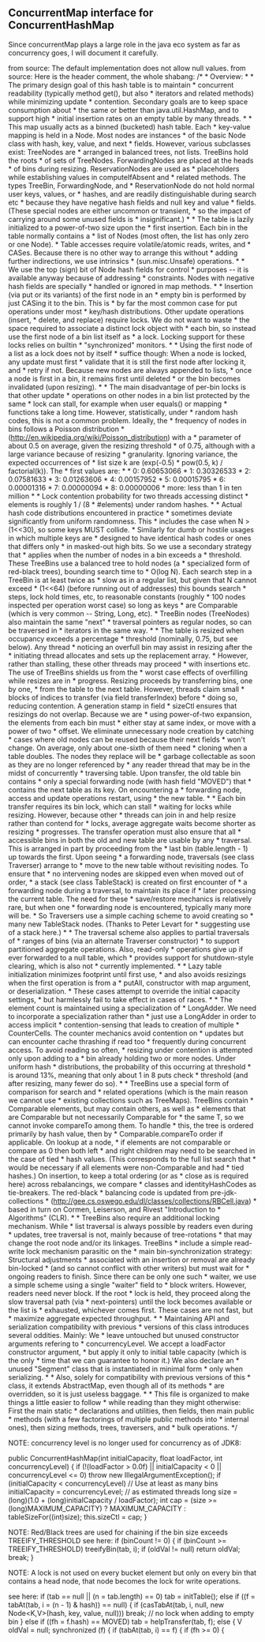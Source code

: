 ## ConcurrentMap interface for ConcurrentHashMap 
Since concurrentMap plays a large role in the java eco system as 
far as concurrency goes, I will document it carefully.

from source:
The default implementation does not allow null values.
from source:
Here is the header comment, the whole shabang:
 /*
     * Overview:
     *
     * The primary design goal of this hash table is to maintain
     * concurrent readability (typically method get(), but also
     * iterators and related methods) while minimizing update
     * contention. Secondary goals are to keep space consumption about
     * the same or better than java.util.HashMap, and to support high
     * initial insertion rates on an empty table by many threads.
     *
     * This map usually acts as a binned (bucketed) hash table.  Each
     * key-value mapping is held in a Node.  Most nodes are instances
     * of the basic Node class with hash, key, value, and next
     * fields. However, various subclasses exist: TreeNodes are
     * arranged in balanced trees, not lists.  TreeBins hold the roots
     * of sets of TreeNodes. ForwardingNodes are placed at the heads
     * of bins during resizing. ReservationNodes are used as
     * placeholders while establishing values in computeIfAbsent and
     * related methods.  The types TreeBin, ForwardingNode, and
     * ReservationNode do not hold normal user keys, values, or
     * hashes, and are readily distinguishable during search etc
     * because they have negative hash fields and null key and value
     * fields. (These special nodes are either uncommon or transient,
     * so the impact of carrying around some unused fields is
     * insignificant.)
     *
     * The table is lazily initialized to a power-of-two size upon the
     * first insertion.  Each bin in the table normally contains a
     * list of Nodes (most often, the list has only zero or one Node).
     * Table accesses require volatile/atomic reads, writes, and
     * CASes.  Because there is no other way to arrange this without
     * adding further indirections, we use intrinsics
     * (sun.misc.Unsafe) operations.
     *
     * We use the top (sign) bit of Node hash fields for control
     * purposes -- it is available anyway because of addressing
     * constraints.  Nodes with negative hash fields are specially
     * handled or ignored in map methods.
     *
     * Insertion (via put or its variants) of the first node in an
     * empty bin is performed by just CASing it to the bin.  This is
     * by far the most common case for put operations under most
     * key/hash distributions.  Other update operations (insert,
     * delete, and replace) require locks.  We do not want to waste
     * the space required to associate a distinct lock object with
     * each bin, so instead use the first node of a bin list itself as
     * a lock. Locking support for these locks relies on builtin
     * "synchronized" monitors.
     *
     * Using the first node of a list as a lock does not by itself
     * suffice though: When a node is locked, any update must first
     * validate that it is still the first node after locking it, and
     * retry if not. Because new nodes are always appended to lists,
     * once a node is first in a bin, it remains first until deleted
     * or the bin becomes invalidated (upon resizing).
     *
     * The main disadvantage of per-bin locks is that other update
     * operations on other nodes in a bin list protected by the same
     * lock can stall, for example when user equals() or mapping
     * functions take a long time.  However, statistically, under
     * random hash codes, this is not a common problem.  Ideally, the
     * frequency of nodes in bins follows a Poisson distribution
     * (http://en.wikipedia.org/wiki/Poisson_distribution) with a
     * parameter of about 0.5 on average, given the resizing threshold
     * of 0.75, although with a large variance because of resizing
     * granularity. Ignoring variance, the expected occurrences of
     * list size k are (exp(-0.5) * pow(0.5, k) / factorial(k)). The
     * first values are:
     *
     * 0:    0.60653066
     * 1:    0.30326533
     * 2:    0.07581633
     * 3:    0.01263606
     * 4:    0.00157952
     * 5:    0.00015795
     * 6:    0.00001316
     * 7:    0.00000094
     * 8:    0.00000006
     * more: less than 1 in ten million
     *
     * Lock contention probability for two threads accessing distinct
     * elements is roughly 1 / (8 * #elements) under random hashes.
     *
     * Actual hash code distributions encountered in practice
     * sometimes deviate significantly from uniform randomness.  This
     * includes the case when N > (1<<30), so some keys MUST collide.
     * Similarly for dumb or hostile usages in which multiple keys are
     * designed to have identical hash codes or ones that differs only
     * in masked-out high bits. So we use a secondary strategy that
     * applies when the number of nodes in a bin exceeds a
     * threshold. These TreeBins use a balanced tree to hold nodes (a
     * specialized form of red-black trees), bounding search time to
     * O(log N).  Each search step in a TreeBin is at least twice as
     * slow as in a regular list, but given that N cannot exceed
     * (1<<64) (before running out of addresses) this bounds search
     * steps, lock hold times, etc, to reasonable constants (roughly
     * 100 nodes inspected per operation worst case) so long as keys
     * are Comparable (which is very common -- String, Long, etc).
     * TreeBin nodes (TreeNodes) also maintain the same "next"
     * traversal pointers as regular nodes, so can be traversed in
     * iterators in the same way.
     *
     * The table is resized when occupancy exceeds a percentage
     * threshold (nominally, 0.75, but see below).  Any thread
     * noticing an overfull bin may assist in resizing after the
     * initiating thread allocates and sets up the replacement array.
     * However, rather than stalling, these other threads may proceed
     * with insertions etc.  The use of TreeBins shields us from the
     * worst case effects of overfilling while resizes are in
     * progress.  Resizing proceeds by transferring bins, one by one,
     * from the table to the next table. However, threads claim small
     * blocks of indices to transfer (via field transferIndex) before
     * doing so, reducing contention.  A generation stamp in field
     * sizeCtl ensures that resizings do not overlap. Because we are
     * using power-of-two expansion, the elements from each bin must
     * either stay at same index, or move with a power of two
     * offset. We eliminate unnecessary node creation by catching
     * cases where old nodes can be reused because their next fields
     * won't change.  On average, only about one-sixth of them need
     * cloning when a table doubles. The nodes they replace will be
     * garbage collectable as soon as they are no longer referenced by
     * any reader thread that may be in the midst of concurrently
     * traversing table.  Upon transfer, the old table bin contains
     * only a special forwarding node (with hash field "MOVED") that
     * contains the next table as its key. On encountering a
     * forwarding node, access and update operations restart, using
     * the new table.
     *
     * Each bin transfer requires its bin lock, which can stall
     * waiting for locks while resizing. However, because other
     * threads can join in and help resize rather than contend for
     * locks, average aggregate waits become shorter as resizing
     * progresses.  The transfer operation must also ensure that all
     * accessible bins in both the old and new table are usable by any
     * traversal.  This is arranged in part by proceeding from the
     * last bin (table.length - 1) up towards the first.  Upon seeing
     * a forwarding node, traversals (see class Traverser) arrange to
     * move to the new table without revisiting nodes.  To ensure that
     * no intervening nodes are skipped even when moved out of order,
     * a stack (see class TableStack) is created on first encounter of
     * a forwarding node during a traversal, to maintain its place if
     * later processing the current table. The need for these
     * save/restore mechanics is relatively rare, but when one
     * forwarding node is encountered, typically many more will be.
     * So Traversers use a simple caching scheme to avoid creating so
     * many new TableStack nodes. (Thanks to Peter Levart for
     * suggesting use of a stack here.)
     *
     * The traversal scheme also applies to partial traversals of
     * ranges of bins (via an alternate Traverser constructor)
     * to support partitioned aggregate operations.  Also, read-only
     * operations give up if ever forwarded to a null table, which
     * provides support for shutdown-style clearing, which is also not
     * currently implemented.
     *
     * Lazy table initialization minimizes footprint until first use,
     * and also avoids resizings when the first operation is from a
     * putAll, constructor with map argument, or deserialization.
     * These cases attempt to override the initial capacity settings,
     * but harmlessly fail to take effect in cases of races.
     *
     * The element count is maintained using a specialization of
     * LongAdder. We need to incorporate a specialization rather than
     * just use a LongAdder in order to access implicit
     * contention-sensing that leads to creation of multiple
     * CounterCells.  The counter mechanics avoid contention on
     * updates but can encounter cache thrashing if read too
     * frequently during concurrent access. To avoid reading so often,
     * resizing under contention is attempted only upon adding to a
     * bin already holding two or more nodes. Under uniform hash
     * distributions, the probability of this occurring at threshold
     * is around 13%, meaning that only about 1 in 8 puts check
     * threshold (and after resizing, many fewer do so).
     *
     * TreeBins use a special form of comparison for search and
     * related operations (which is the main reason we cannot use
     * existing collections such as TreeMaps). TreeBins contain
     * Comparable elements, but may contain others, as well as
     * elements that are Comparable but not necessarily Comparable for
     * the same T, so we cannot invoke compareTo among them. To handle
     * this, the tree is ordered primarily by hash value, then by
     * Comparable.compareTo order if applicable.  On lookup at a node,
     * if elements are not comparable or compare as 0 then both left
     * and right children may need to be searched in the case of tied
     * hash values. (This corresponds to the full list search that
     * would be necessary if all elements were non-Comparable and had
     * tied hashes.) On insertion, to keep a total ordering (or as
     * close as is required here) across rebalancings, we compare
     * classes and identityHashCodes as tie-breakers. The red-black
     * balancing code is updated from pre-jdk-collections
     * (http://gee.cs.oswego.edu/dl/classes/collections/RBCell.java)
     * based in turn on Cormen, Leiserson, and Rivest "Introduction to
     * Algorithms" (CLR).
     *
     * TreeBins also require an additional locking mechanism.  While
     * list traversal is always possible by readers even during
     * updates, tree traversal is not, mainly because of tree-rotations
     * that may change the root node and/or its linkages.  TreeBins
     * include a simple read-write lock mechanism parasitic on the
     * main bin-synchronization strategy: Structural adjustments
     * associated with an insertion or removal are already bin-locked
     * (and so cannot conflict with other writers) but must wait for
     * ongoing readers to finish. Since there can be only one such
     * waiter, we use a simple scheme using a single "waiter" field to
     * block writers.  However, readers need never block.  If the root
     * lock is held, they proceed along the slow traversal path (via
     * next-pointers) until the lock becomes available or the list is
     * exhausted, whichever comes first. These cases are not fast, but
     * maximize aggregate expected throughput.
     *
     * Maintaining API and serialization compatibility with previous
     * versions of this class introduces several oddities. Mainly: We
     * leave untouched but unused constructor arguments refering to
     * concurrencyLevel. We accept a loadFactor constructor argument,
     * but apply it only to initial table capacity (which is the only
     * time that we can guarantee to honor it.) We also declare an
     * unused "Segment" class that is instantiated in minimal form
     * only when serializing.
     *
     * Also, solely for compatibility with previous versions of this
     * class, it extends AbstractMap, even though all of its methods
     * are overridden, so it is just useless baggage.
     *
     * This file is organized to make things a little easier to follow
     * while reading than they might otherwise: First the main static
     * declarations and utilities, then fields, then main public
     * methods (with a few factorings of multiple public methods into
     * internal ones), then sizing methods, trees, traversers, and
     * bulk operations.
     */
     
 NOTE:
 concurrency level is no longer used for concurrency as of JDK8:
     
 public ConcurrentHashMap(int initialCapacity,
     float loadFactor, int concurrencyLevel) {
        if (!(loadFactor > 0.0f) || initialCapacity < 0 || concurrencyLevel <= 0)
            throw new IllegalArgumentException();
        if (initialCapacity < concurrencyLevel)   // Use at least as many bins
            initialCapacity = concurrencyLevel;   // as estimated threads
        long size = (long)(1.0 + (long)initialCapacity / loadFactor);
        int cap = (size >= (long)MAXIMUM_CAPACITY) ?
            MAXIMUM_CAPACITY : tableSizeFor((int)size);
        this.sizeCtl = cap;
 }
 
 NOTE:
 Red/Black trees are used for chaining if the bin size exceeds TREEIFY_THRESHOLD
 see here:
if (binCount != 0) {
    if (binCount >= TREEIFY_THRESHOLD)
        treeifyBin(tab, i);
        if (oldVal != null)
            return oldVal;
        break;
}

NOTE:
A lock is not used on every bucket element but only on every bin that contains a
head node, that node becomes the lock for write operations. 

see here:
if (tab == null || (n = tab.length) == 0)
   tab = initTable();
else if ((f = tabAt(tab, i = (n - 1) & hash)) == null) {
   if (casTabAt(tab, i, null,
        new Node<K,V>(hash, key, value, null)))
          break;                   // no lock when adding to empty bin
  }
   else if ((fh = f.hash) == MOVED)
      tab = helpTransfer(tab, f);
   else {
   V oldVal = null;
    synchronized (f) {
    if (tabAt(tab, i) == f) {
       if (fh >= 0) {
    
    